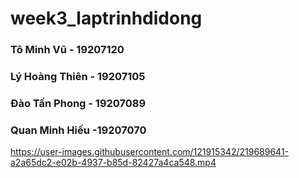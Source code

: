 # week3_laptrinhdidong

### Tô Minh Vũ - 19207120
### Lý Hoàng Thiên - 19207105
### Đào Tấn Phong - 19207089
### Quan Minh Hiếu -19207070


https://user-images.githubusercontent.com/121915342/219689641-a2a65dc2-e02b-4937-b85d-82427a4ca548.mp4
